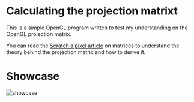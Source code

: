 # Calculating the projection matrixt
This is a simple OpenGL program written to test my understanding on the OpenGL projection matrix.

You can read the [Scratch a pixel article](https://www.scratchapixel.com/lessons/3d-basic-rendering/perspective-and-orthographic-projection-matrix/opengl-perspective-projection-matrix) on matrices to understand the theory behind the projection matrix and how to derive it.

# Showcase
![showcase](https://github.com/romualdo97/MyOwnProjectionMatrix/blob/master/Showcase.gif?raw=true)